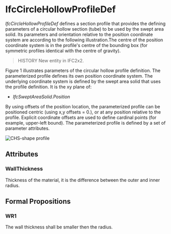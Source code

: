 # IfcCircleHollowProfileDef

_IfcCircleHollowProfileDef_ defines a section profile that provides the defining parameters of a circular hollow section (tube) to be used by the swept area solid. Its parameters and orientation relative to the position coordinate system are according to the following illustration.The centre of the position coordinate system is in the profile's centre of the bounding box (for symmetric profiles identical with the centre of gravity).

> HISTORY  New entity in IFC2x2.

Figure 1 illustrates parameters of the circular hollow profile definition. The parameterized profile defines its own position coordinate system. The underlying coordinate system is defined by the swept area solid that uses the profile definition. It is the xy plane of:

* _IfcSweptAreaSolid.Position_

By using offsets of the position location, the parameterized profile can be positioned centric (using x,y offsets = 0.), or at any position relative to the profile. Explicit coordinate offsets are used to define cardinal points (for example, upper-left bound). The parameterized profile is defined by a set of parameter attributes.

![CHS-shape profile](../../../../figures/ifccirclehollowprofiledef.gif "Figure 1 &mdash; Circle hollow profile")

## Attributes

### WallThickness
Thickness of the material, it is the difference between the outer and inner radius.

## Formal Propositions

### WR1
The wall thickness shall be smaller then the radius.
